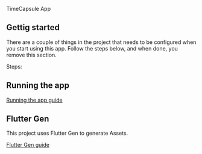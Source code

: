 

TimeCapsule App


## Gettig started

There are a couple of things in the project that needs to be configured when you start using this app. Follow the steps below, and when done, you remove this section.

Steps:

## Running the app

[Running the app guide](doc/running_the_app.md)

## Flutter Gen
This project uses Flutter Gen to generate Assets.  

[Flutter Gen guide](doc/flutter_gen.md)



